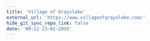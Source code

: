 ```yaml
---
title: 'Village of Grayslake'
external_url: 'https://www.villageofgrayslake.com/'
hide_git_sync_repo_link: false
date: '00:12 23-01-2019'
---
```


